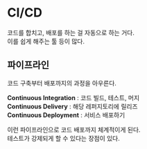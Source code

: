 # CI/CD

코드를 합치고, 배포를 하는 걸 자동으로 하는 거다. <br />
이를 쉽게 해주는 툴 등이 많다.

## 파이프라인

코드 구축부터 배포까지의 과정을 아우른다.

**Continuous Integration** : 코드 빌드, 테스트, 머지 <br />
**Continuous Delivery** : 해당 레퍼지토리에 릴리즈 <br />
**Continuous Deployment** : 서비스 배포하기

이런 파이프라인으로 코드 배포까지 체계적이게 된다. <br />
테스트가 강제되게 할 수 있다는 장점이 있다.
